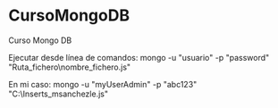 # CursoMongoDB
Curso Mongo DB

Ejecutar desde línea de comandos:
mongo -u "usuario" -p "password" "Ruta_fichero\nombre_fichero.js"

En mi caso:
mongo -u "myUserAdmin" -p "abc123" "C:\Inserts_msanchezle.js"
